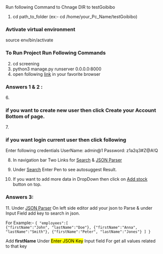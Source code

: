 Run following Command to Chnage DIR to testGoibibo

1. cd path_to_folder (ex:- cd /home/your_Pc_Name/testGoibibo)

<h3>Avtivate virtual environment </h3>
<label> source env/bin/activate</label>

<h3> To Run Project Run Following Commands </h3>

2. cd screening
3. python3 manage.py runserver 0.0.0.0:8000
5. open following <a href="http://localhost:8000/">link</a> in your favorite browser

<h3>Answers 1 & 2 :</h3>
6. <h3>if you want to create new user then click Create your Account Bottom of page.</h3>
7. <h3>if you want login current user then click following <a href="http://localhost:8000/"></a></h3>
<label>Enter following credentials</label>
<span>UserName: admin@1</span>
<span>Password: z1a2q3#Z@A!Q</span>

8. <label>In navigation bar Two Links for <a href="http://localhost:8000/dashboard/">Search</a>  & <a href="http://localhost:8000/dashboard/jsonParser/">JSON Parser</a></label>

9. Under <a href="http://localhost:8000/dashboard/">Search</a> Enter Pen to see autosuggest Result.
10. If you want to add more data in DropDown then click on <a href="http://localhost:8000/dashboard/addStock">Add stock</a> button on top.


<h3>Answers 3:</h3>
11. Under <a href="http://localhost:8000/dashboard/jsonParser/">JSON Parser</a> On left side editor add your json to Parse & under Input Field add key to search in json.

<label>For Example:-</label>
<code>{
"employees":[
    {"firstName":"John", "lastName":"Doe"}, 
    {"firstName":"Anna", "lastName":"Smith"},
    {"firstName":"Peter", "lastName":"Jones"}
]
}
</code>

<label>Add <strong>firstName</strong> Under <mark>Enter JSON Key</mark> Input field For get all values related to that key</label>



